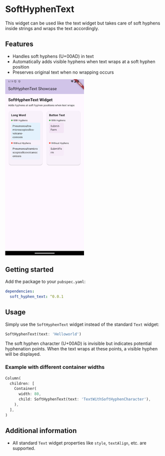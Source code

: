 <!--
This README describes the package. If you publish this package to pub.dev,
this README's contents appear on the landing page for your package.

For information about how to write a good package README, see the guide for
[writing package pages](https://dart.dev/guides/libraries/writing-package-pages).

For general information about developing packages, see the Dart guide for
[creating packages](https://dart.dev/guides/libraries/create-library-packages)
and the Flutter guide for
[developing packages and plugins](https://flutter.dev/developing-packages).
-->

# SoftHyphenText

This widget can be used like the text widget but takes care of soft hyphens inside strings and wraps the text accordingly.



## Features

- Handles soft hyphens (U+00AD) in text
- Automatically adds visible hyphens when text wraps at a soft hyphen position
- Preserves original text when no wrapping occurs

<img src="screenshot.png" alt="Screenshot of SoftHyphenText in action" width="50%"/>

## Getting started

Add the package to your `pubspec.yaml`:

```yaml
dependencies:
  soft_hyphen_text: ^0.0.1
```

## Usage

Simply use the `SoftHyphenText` widget instead of the standard `Text` widget:

```dart
SoftHyphenText(text: 'Hello­world')
```

The soft hyphen character (U+00AD) is invisible but indicates potential hyphenation points. When the text wraps at these points, a visible hyphen will be displayed.

### Example with different container widths

```dart
Column(
  children: [
    Container(
      width: 80,
      child: SoftHyphenText(text: 'TextWithSoftHyphenCharacter'),
    ),
  ],
)
```

## Additional information

- All standard `Text` widget properties like `style`, `textAlign`, etc. are supported.
